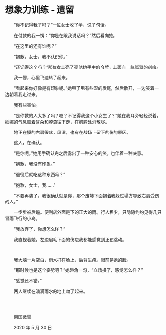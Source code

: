 # 想象力训练 - 遗留

　　“你不记得我了吗？”一位女士收了伞，说了句话。

　　在付款的我一愣：“你是在跟我说话吗？”然后看向她。

　　“在这里的还有谁呢？”

　　“抱歉，女士，我不认识你。”

　　“还记得这个吗？”那位女士亮了亮他她手中的令牌，上面有一些斑驳的刻痕。

　　我一愣，心里飞速转了起来。

　　“看起来你好像是有印象呢。”她甩了甩有些湿的发尾，然后散开，一边笑着一边朝着我走过来。

　　我有些害怕。

　　“是你救的人太多了吗？嗯？不记得我这个小女生了？”她在我耳旁轻轻说着，妖媚的气息顺着耳朵和脖颈往下走，在胸膛处消散尽。

　　她正在摸的右肩很疼，风湿，也有在战场上留下的伤的原因。

　　这人，在确认。

　　“是你呢。”她用手确认完之后露出了一种安心的笑，也伴着一种决意。

　　“抱歉，我没有印象。”

　　“退役后就吃这种东西吗？”

　　“抱歉，女士，我……”

　　“不要再装了，我很确认就是你，那个废墟下面抱着我躲过塌方导致右肩受伤的人。”

　　一步步被后逼。便利店外面是下的正大的雨。行人稀少，只隐隐约约见得几只冒雨飞行的小鸟。

　　“我放弃了，你想怎么样？”

　　我直视着她，左边眉毛下面的伤疤我都能感觉到正在跳动。

<br>

　　我大脑一片空白，雨水打在脸上，后背生疼。眼前是她的脸。

　　“那时候也是这个姿势吧？”她唇角一勾，“立场换了，感觉怎么样？”

　　“感觉还不错。”

　　两人继续在淌满雨水的地上吻了起来。

<br>

<br>

　　南国微雪

　　2020 年 5 月 30 日